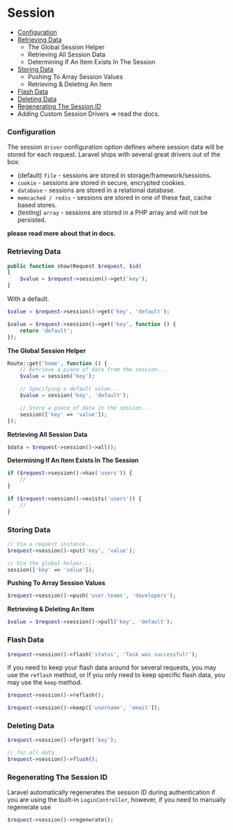 # Session

* [Configuration](#configuration)
* [Retrieving Data](#retrieving-data)
    * The Global Session Helper
    * Retrieving All Session Data
    * Determining If An Item Exists In The Session
* [Storing Data](#storing-data)
    * Pushing To Array Session Values
    * Retrieving & Deleting An Item
* [Flash Data](#flash-data)
* [Deleting Data](#deleting-data)
* [Regenerating The Session ID](#regenerating-the-session-id)
* Adding Custom Session Drivers => read the docs.

### Configuration
The session <code>driver</code> configuration option defines where session data will be stored for each request. Laravel ships with several great drivers out of the box:

* (default) <code>file</code>    - sessions are stored in storage/framework/sessions.
* <code>cookie</code>            - sessions are stored in secure, encrypted cookies.
* <code>database</code>          - sessions are stored in a relational database.
* <code>memcached / redis</code> - sessions are stored in one of these fast, cache based stores.
* (testing) <code>array</code>   - sessions are stored in a PHP array and will not be persisted.

**please read more about that in docs.**

### Retrieving Data
```php
public function show(Request $request, $id)
{
    $value = $request->session()->get('key');
}
```
With a default.
```php
$value = $request->session()->get('key', 'default');

$value = $request->session()->get('key', function () {
    return 'default';
});
```
**The Global Session Helper**
```php
Route::get('home', function () {
    // Retrieve a piece of data from the session...
    $value = session('key');

    // Specifying a default value...
    $value = session('key', 'default');

    // Store a piece of data in the session...
    session(['key' => 'value']);
});
```
**Retrieving All Session Data**
```php
$data = $request->session()->all();
```
**Determining If An Item Exists In The Session**
```php
if ($request->session()->has('users')) {
    //
}

if ($request->session()->exists('users')) {
    //
}
```

### Storing Data
```php
// Via a request instance...
$request->session()->put('key', 'value');

// Via the global helper...
session(['key' => 'value']);
```
**Pushing To Array Session Values**
```php
$request->session()->push('user.teams', 'developers');
```
**Retrieving & Deleting An Item**
```php
$value = $request->session()->pull('key', 'default');
```

### Flash Data
```php
$request->session()->flash('status', 'Task was successful!');
```
If you need to keep your flash data around for several requests, you may use the <code>reflash</code> method, or If you only need to keep specific flash data, you may use the <code>keep</code> method.
```php
$request->session()->reflash();

$request->session()->keep(['username', 'email']);
```

### Deleting Data
```php
$request->session()->forget('key');

// for all data
$request->session()->flush();
```

### Regenerating The Session ID
Laravel automatically regenerates the session ID during authentication if you are using the built-in <code>LoginController</code>, however, if you need to manually regenerate use
```php
$request->session()->regenerate();
```

